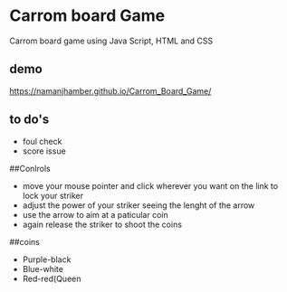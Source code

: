 # Carrom board Game 
Carrom board game using Java Script, HTML and CSS 

## demo
https://namanjhamber.github.io/Carrom_Board_Game/

## to do's
- foul check
- score issue

##Conlrols 
- move your mouse pointer and click wherever you want on the link to lock your striker
- adjust the power of your striker seeing the lenght of the arrow
- use the arrow to aim at a paticular coin 
- again release the striker to shoot the coins 

##coins
- Purple-black 
- Blue-white
- Red-red(Queen
